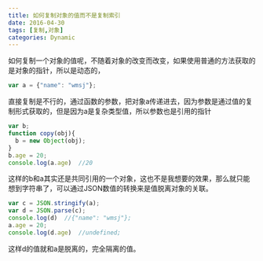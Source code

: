 ```yaml
---
title: 如何复制对象的值而不是复制索引
date: 2016-04-30
tags: [复制,对象]
categories: Dynamic
---
```


如何复制一个对象的值呢，不随着对象的改变而改变，如果使用普通的方法获取的是对象的指针，所以是动态的，

```javascript
var a = {"name": "wmsj"};
```

直接复制是不行的，通过函数的参数，把对象a传递进去，因为参数是通过值的复制形式获取的，但是因为a是复杂类型值，所以参数也是引用的指针

```javascript
var b;
function copy(obj){
  b = new Object(obj);
}
b.age = 20;
console.log(a.age)	//20
```

这样的b和a其实还是共同引用的一个对象，这也不是我想要的效果，那么就只能想到字符串了，可以通过JSON数值的转换来是值脱离对象的关联。

```javascript
var c = JSON.stringify(a);
var d = JSON.parse(c);
console.log(d)	//{"name": "wmsj"};
a.age = 20;
console.log(d.age)	//undefined;
```

这样d的值就和a是脱离的，完全隔离的值。